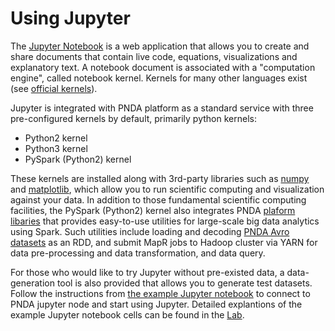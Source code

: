 # Using Jupyter

The [Jupyter Notebook](http://jupyter.org) is a web application that allows you to create and share documents that contain live code, equations, visualizations and explanatory text. A notebook document is associated with a "computation engine", called notebook kernel. Kernels for many other languages exist (see [official kernels](http://jupyter.readthedocs.io/en/latest/#kernels)).

Jupyter is integrated with PNDA platform as a standard service with three pre-configured kernels by default, primarily python kernels:

* Python2 kernel
* Python3 kernel
* PySpark (Python2) kernel

These kernels are installed along with 3rd-party libraries such as [numpy](http://www.numpy.org/) and [matplotlib](http://matplotlib.org/), which allow you to run scientific computing and visualization against your data. In addition to those fundamental scientific computing facilities, the PySpark (Python2) kernel also integrates PNDA [plaform libaries](../repos/platform-libraries/README.md) that provides easy-to-use utilities for large-scale big data analytics using Spark. Such utilities include loading and decoding [PNDA Avro datasets](../producer/data-preparation.md) as an RDD, and submit MapR jobs to Hadoop cluster via YARN for data pre-processing and data transformation, and data query.

For those who would like to try Jupyter without pre-existed data, a data-generation tool is also provided that allows you to generate test datasets. Follow the instructions from [the example Jupyter notebook](../repos/example-jupyter-notebooks/README.md) to connect to PNDA jupyter node and start using Jupyter. Detailed explantions of the example Jupyter notebook cells can be found in the [Lab](lab.md).
